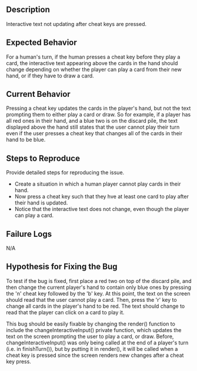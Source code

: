 ## Description

Interactive text not updating after cheat keys are pressed.

## Expected Behavior

For a human's turn, if the human presses a cheat key before they play a card, the interactive text appearing above the cards in the hand should change depending on whether the player can play a card from their new hand, or if they have to draw a card.

## Current Behavior

Pressing a cheat key updates the cards in the player's hand, but not the text prompting them to either play a card or draw. So for example, if a player has all red ones in their hand, and a blue two is on the discard pile,
the text displayed above the hand still states that the user cannot play their turn even if the user presses a cheat key that changes all of the cards in their hand to be blue.

## Steps to Reproduce

Provide detailed steps for reproducing the issue.

* Create a situation in which a human player cannot play cards in their hand.
* Now press a cheat key such that they hve at least one card to play after their hand is updated.
* Notice that the interactive text does not change, even though the player can play a card.

## Failure Logs

N/A

## Hypothesis for Fixing the Bug

To test if the bug is fixed, first place a red two on top of the discard pile, and then change the current player's hand to contain only blue ones by pressing the 'n' cheat key followed by the 'b' key.
At this point, the text on the screen should read that the user cannot play a card.
Then, press the 'r' key to change all cards in the player's hand to be red. The text should change to read that the player can click on a card to play it.

This bug should be easily fixable by changing the render() function to include the changeInteractiveInput() private function, which updates the text on the screen prompting the user to play a card, or draw. Before, changeInteractiveInput() was only being called at the end of a player's turn (i.e. in finishTurn()), but by putting it in render(), it will be called when a cheat key is pressed since the screen renders new changes after a cheat key press.

